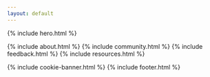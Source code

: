 ```yaml
---
layout: default
---
```


{% include hero.html %}

<main class="bg-darkbg pt-24 pb-16 md:pt-32 md:pb-24 space-y-16">
  {% include about.html %}
  {% include community.html %}
  {% include feedback.html %}
  {% include resources.html %}
</main>

{% include cookie-banner.html %}
{% include footer.html %}
